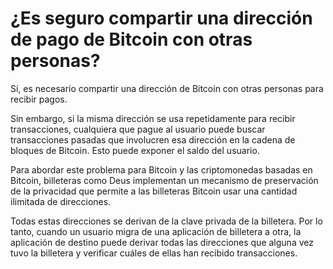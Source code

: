 # ¿Es seguro compartir una dirección de pago de Bitcoin con otras personas?

Sí, es necesario compartir una dirección de Bitcoin con otras personas para recibir pagos.

Sin embargo, si la misma dirección se usa repetidamente para recibir transacciones, cualquiera que pague al usuario puede buscar transacciones pasadas que involucren esa dirección en la cadena de bloques de Bitcoin. Esto puede exponer el saldo del usuario.

Para abordar este problema para Bitcoin y las criptomonedas basadas en Bitcoin, billeteras como Deus implementan un mecanismo de preservación de la privacidad que permite a las billeteras Bitcoin usar una cantidad ilimitada de direcciones.

Todas estas direcciones se derivan de la clave privada de la billetera. Por lo tanto, cuando un usuario migra de una aplicación de billetera a otra, la aplicación de destino puede derivar todas las direcciones que alguna vez tuvo la billetera y verificar cuáles de ellas han recibido transacciones.